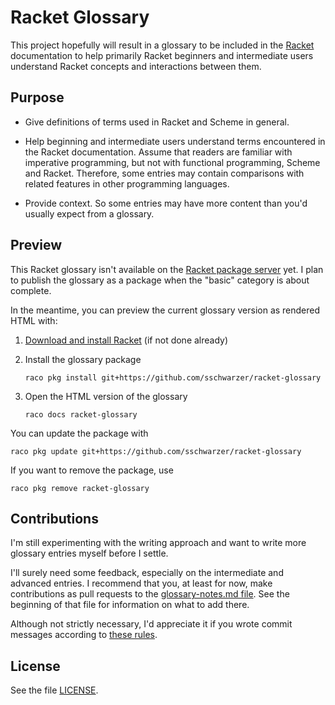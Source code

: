 # Racket Glossary

This project hopefully will result in a glossary to be included in the
[Racket](https://racket-lang.org/) documentation to help primarily Racket
beginners and intermediate users understand Racket concepts and interactions
between them.

## Purpose

- Give definitions of terms used in Racket and Scheme in general.

- Help beginning and intermediate users understand terms encountered in the
  Racket documentation. Assume that readers are familiar with imperative
  programming, but not with functional programming, Scheme and Racket.
  Therefore, some entries may contain comparisons with related features in
  other programming languages.

- Provide context. So some entries may have more content than you'd usually
  expect from a glossary.

## Preview

This Racket glossary isn't available on the [Racket package
server](https://pkgs.racket-lang.org/) yet. I plan to publish the glossary as a
package when the "basic" category is about complete.

In the meantime, you can preview the current glossary version as rendered HTML
with:

1. [Download and install Racket](https://pkgs.racket-lang.org/) (if not done
   already)

2. Install the glossary package

       raco pkg install git+https://github.com/sschwarzer/racket-glossary

3. Open the HTML version of the glossary

       raco docs racket-glossary

You can update the package with

    raco pkg update git+https://github.com/sschwarzer/racket-glossary

If you want to remove the package, use

    raco pkg remove racket-glossary

## Contributions

I'm still experimenting with the writing approach and want to write more
glossary entries myself before I settle.

I'll surely need some feedback, especially on the intermediate and advanced
entries. I recommend that you, at least for now, make contributions as pull
requests to the [glossary-notes.md file](./glossary-notes.md). See the
beginning of that file for information on what to add there.

Although not strictly necessary, I'd appreciate it if you wrote commit messages
according to [these rules](https://cbea.ms/git-commit/#seven-rules).

## License

See the file [LICENSE](./LICENSE).
